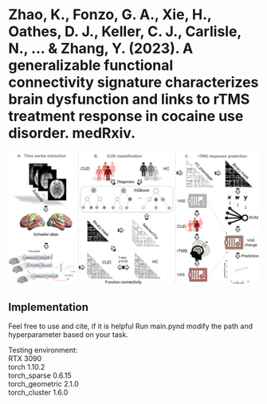 # Zhao, K., Fonzo, G. A., Xie, H., Oathes, D. J., Keller, C. J., Carlisle, N., ... & Zhang, Y. (2023). A generalizable functional connectivity signature characterizes brain dysfunction and links to rTMS treatment response in cocaine use disorder. medRxiv.

<div align=center>
<img width="1000" alt="1669910392114" src="https://github.com/zhangyubrain/FCN-CUD-Phenotyping-rTMS/blob/main/img/1695421844211.png">
</div>

## Implementation<br />
Feel free to use and cite, if it is helpful
Run main.pynd modify the path and hyperparameter based on your task.

Testing environment:<br />
RTX 3090<br />
torch 1.10.2<br />
torch_sparse 0.6.15<br />
torch_geometric 2.1.0<br />
torch_cluster 1.6.0


